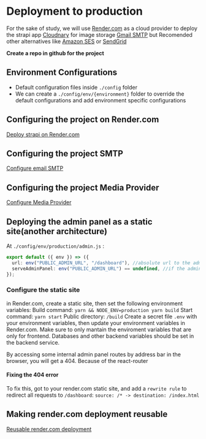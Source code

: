 # Deployment to production

For the sake of study, we will use 
[Render.com](https://render.com/) as a cloud provider to deploy the strapi app
[Cloudnary](https://cloudinary.com/) for image storage
[Gmail SMTP](https://www.google.com/intl/pt-BR/gmail/about/) but Recomended other alternatives like [Amazon SES](https://aws.amazon.com/pt/ses/) or [SendGrid](https://sendgrid.com/)

**Create a repo in github for the project**

## Environment Configurations

* Default configuration files inside `./config` folder
* We can create a `./config/env/{environment}` folder to override the default configurations and add environment specific configurations

## Configuring the project on Render.com
[Deploy strapi on Render.com](./Deploy_render.com.md)

## Configuring the project SMTP
[Configure email SMTP](./Configure_email_plugin.md)

## Configuring the project Media Provider
[Configure Media Provider](./External_media_provider.md)


## Deploying the admin panel as a static site(another architecture)

At `./config/env/production/admin.js` :

```ts
export default ({ env }) => ({
  url: env("PUBLIC_ADMIN_URL", "/dashboard"), //absolute url to the admin panel, second parameter is the default value(fallback to same server)
  serveAdminPanel: env("PUBLIC_ADMIN_URL") == undefined, //if the admin panel is in the same server, we can serve it from the same server
});
```
### Configure the static site
in Render.com, create a static site, then set the following environment variables:
Build command: `yarn && NODE_ENV=production yarn build`
Start command: `yarn start`
Public directory: `/build`
Create a secret file `.env` with your environment variables, then update your environment variables in Render.com. Make sure to only mantain the enviroment variables that are only for frontend. Databases and other backend variables should be set in the backend service.

By accessing some internal admin panel routes by address bar in the browser, you will get a 404. Because of the react-router
#### Fixing the 404 error
To fix this, got to your render.com static site, and add a `rewrite rule` to redirect all requests to `/dashboard`:
`source: /* -> destination: /index.html`


## Making render.com deployment reusable
[Reusable render.com deployment](https://docs.render.com/infrastructure-as-code)